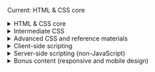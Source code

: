 Current: HTML & CSS core
 
 <details>
 <summary> HTML & CSS core</summary>
 
 1. [x] A good place to start would be the course <a href="https://www.sitepoint.com/premium/courses/understand-html-principles-with-your-first-website-2897"> Understand HTML Principles with Your First Website</a>

 1. [x] And a good first CSS course would be <a href="https://www.sitepoint.com/premium/courses/getting-started-with-css-2903">Getting Started with CSS</a>

 1. [x] Then follow that with the course <a href="https://www.sitepoint.com/premium/courses/build-your-first-html-css-website-2891">Build Your First HTML & CSS Website</a>

 1. [ ] A good companion book would be <a href="https://www.sitepoint.com/premium/books/build-your-own-website-the-right-way-using-html-css-3rd-edition">Build Your Own Website The Right Way Using HTML & CSS, 3rd Edition.</a>

 1. [ ] Then the course <a href="https://www.sitepoint.com/premium/courses/build-your-first-website-from-design-to-code-2878">Build Your First Website From Design to Code</a>
</details>


<details>
 <summary>Intermediate CSS</summary>
  * Then the course <a href="https://www.sitepoint.com/premium/courses/understanding-the-css-cascade-2874">Understanding the CSS Cascade</a>

Then the courses in the CSS Selectors series:

  * CSS Selectors 1: <a href="https://www.sitepoint.com/premium/courses/css-selectors-understanding-the-css-cascade-through-sorting-and-specificity-2867">Understanding the CSS cascade through sorting and specificity </a>
  * CSS Selectors 2: <a href="https://www.sitepoint.com/premium/courses/master-css-attribute-selectors-and-psuedo-classes-2876">Master CSS Attribute Selectors and Psuedo Classes</a>
  * CSS Selectors 3: <a href="https://www.sitepoint.com/premium/courses/make-your-css-dynamic-with-pseudo-classes-and-psuedo-elements-2882">Make Your CSS Dynamic with Pseudo-classes and Psuedo-elements</a>
  * And the course <a href="https://www.sitepoint.com/premium/courses/css-troubleshooting-in-six-easy-steps-2869">CSS Troubleshooting in Six Easy Steps</a>

  * Then take your CSS skills to the next level with the book <a href="https://www.sitepoint.com/premium/books/css-master">CSS Master</a>

  * Sooner or later you are going to come across forms that need to be styled, so I would recommend the course <a href="https://www.sitepoint.com/premium/courses/style-forms-with-css-220">Style Forms with CSS</a>

  * And to style custom elements, the course <a href="https://www.sitepoint.com/premium/courses/learn-the-css-tricks-for-custom-web-elements-2945">Learn the CSS Tricks for Custom Web Elements</a>
</details>

<details>
 <summary>Advanced CSS and reference materials</summary>
 
  * And to complete your adventures in CSS, the course <a href="https://www.sitepoint.com/premium/courses/atoz-css-2944">AtoZ: CSS</a>
  
  You will need a couple of good reference books. The following are very good and will serve you well for quite awhile:

  * The Ultimate HTML Reference: https://www.sitepoint.com/premium/books/the-ultimate-html-reference
  * The Ultimate CSS Reference: https://www.sitepoint.com/premium/books/the-ultimate-css-reference

</details>

<details>
 <summary>Client-side scripting</summary>
Then it would probably be very beneficial if you learned a client side scripting language, like Javascript.

<details>
<summary>JavaScript I<summary>
 
  * A good beginner course would be <a href="https://www.sitepoint.com/premium/courses/introduction-to-javascript-2908/">Learn JavaScript Syntax and Programming Principles</a>

  * A good companion book would be <a href="https://www.sitepoint.com/premium/books/javascript-novice-to-ninja-2nd-edition">JavaScript: Novice to Ninja, 2nd Edition </a>

  * Another good book would be <a href="https://www.sitepoint.com/premium/books/simply-javascript">Simply JavaScript</a>
</details>

<details>
 <summary>JavaScript II</summary>
 
* To take your Javascript skills to the next level, a good next course would be <a href=" https://www.sitepoint.com/premium/courses/javascript-next-steps-2921">JavaScript: Next Steps</a>

* And a good companion book would be <a href="https://www.sitepoint.com/premium/books/the-art-science-of-javascript">The Art & Science of JavaScript</a>

* Then to bring your Javascript skills into the modern era and beyond, we have the course <a href=" https://www.sitepoint.com/premium/courses/diving-into-es2015-2924">Diving into ES2015</a>

* And a good companion book would be <a href="https://www.sitepoint.com/premium/books/ecmascript-2015-a-sitepoint-anthology">ECMAScript 2015: A SitePoint Anthology</a>
</details>

<details>
 <summary>JavaScript III (JavaScript with jQuery)</summary>
 
Now that you have some Javascript skills, you are ready for jQuery.

 * A good course to get you started would be <a href="https://www.sitepoint.com/premium/courses/introduction-to-jquery-2884">Introduction to jQuery</a>

* Then continue on with the course <a href="https://www.sitepoint.com/premium/courses/jquery-beyond-the-basics-2898">jQuery: Beyond the Basics</a>

* A good companion book would be <a href="https://www.sitepoint.com/premium/books/jquery-novice-to-ninja-new-kicks-and-tricks">jQuery: Novice to Ninja: New Kicks And Tricks</a>
</details>

</details>

<details> 
 <summary>Server-side scripting (non-JavaScript)</summary>
 
 *PHP and MySQL
 * Then finally, it would be important to learn a server side scripting language like PHP and learn to work with databases, like MySQL.

 * If you don't already have the proper environment set up for web development, you can learn how to do that with our short course, <a href="https://www.sitepoint.com/premium/courses/local-development-environments-for-designers-and-developers-2856">Local Development Environments for Designers and Developers</a>

 * A good companion book to teach you what you need to know before you start coding in PHP would be <a href=" https://www.sitepoint.com/premium/books/jump-start-php-environment">Jump Start PHP Environment</a>

 * A good place to start would be the course <a href="https://www.sitepoint.com/premium/courses/php-mysql-web-development-for-beginners-13/">PHP & MySQL Web Development for Beginners</a>

 * And a good companion book would be <a href="https://www.sitepoint.com/premium/books/php-mysql-novice-to-ninja-5th-edition">PHP & MySQL: Novice To Ninja, 5th Edition</a>

 * And another book, <a href="https://www.sitepoint.com/premium/books/jump-start-mysql">Jump Start MySQL</a>

 * Then take your PHP skills to the next level with the course <a href="https://www.sitepoint.com/premium/courses/object-oriented-php-2734"> Object-Oriented PHP</a>

 * And a good companion book would be <a href="https://www.sitepoint.com/premium/books/php-master-write-cutting-edge-code/">PHP Master: Write Cutting-edge Code</a>

 * And for your first PHP framework, the course <a href="https://www.sitepoint.com/premium/courses/zend-2-framework-the-basics-2865">Zend 2 Framework: The Basics</a>
 </details>
 
<details>
 <summary>Bonus content (responsive and mobile design)</summary>
 
And since HTML5 and CSS3 are the standards for the future, and very important for developing mobile websites, that would be a good next step.


* A good course to start with would be <a href="https://www.sitepoint.com/premium/courses/html5-css3-for-the-real-world-1484"> HTML5 & CSS3 for the Real World</a>

* And the companion book <a href="https://www.sitepoint.com/premium/books/html5-css3-for-the-real-world-2nd-edition">HTML5 & CSS3 for the Real World: 2nd Edition</a>

* You may also be interested in the book  <a href="https://www.sitepoint.com/premium/books/jump-start-html5">Jump Start HTML5</a>

* And then the course <a href="https://www.sitepoint.com/premium/courses/getting-started-with-html-media-2904">Getting Started with HTML Media</a>

* And the course <a href="https://www.sitepoint.com/premium/courses/html5-and-javascript-in-motion-2880">HTML5 and JavaScript in Motion</a>
</details>
